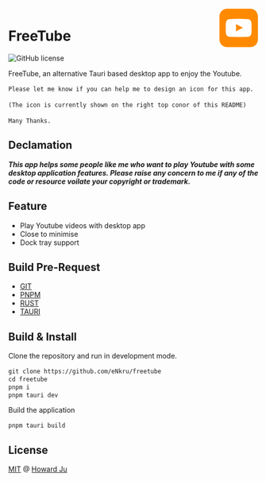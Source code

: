 <img src="src-tauri/icons/128x128@2x.png" alt="logo" height="80" align="right" />

# FreeTube

[//]: # ([![Build]&#40;https://github.com/eNkru/freelook/actions/workflows/node.js.yml/badge.svg&#41;]&#40;https://github.com/eNkru/freelook/actions/workflows/node.js.yml&#41;)
![GitHub license](https://img.shields.io/badge/license-MIT-blue.svg)

FreeTube, an alternative Tauri based desktop app to enjoy the Youtube.

```
Please let me know if you can help me to design an icon for this app.

(The icon is currently shown on the right top conor of this README)

Many Thanks.
```

## Declamation
***This app helps some people like me who want to play Youtube with some desktop application features. Please raise any concern to me if any of the code or resource voilate your copyright or trademark.***

## Feature
* Play Youtube videos with desktop app
* Close to minimise
* Dock tray support

[//]: # (## Download)

[//]: # (## Troubleshot)

## Build Pre-Request
* [GIT](https://git-scm.com/)
* [PNPM](https://pnpm.io/)
* [RUST](https://www.rust-lang.org/)
* [TAURI](https://tauri.app/)

## Build & Install
Clone the repository and run in development mode.
```
git clone https://github.com/eNkru/freetube
cd freetube
pnpm i
pnpm tauri dev
```
Build the application
```
pnpm tauri build
```

[//]: # (## Release)

[//]: # (```)

[//]: # (npm version &#40;new release version&#41;)

[//]: # (git push origin master)

[//]: # (git push origin --tags)

[//]: # (npm publish)

[//]: # (```)

## License
[MIT](https://github.com/eNkru/electron-xiami/blob/master/LICENSE) @ [Howard Ju](https://enkru.github.io/)
